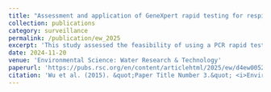 ```yaml
---
title: "Assessment and application of GeneXpert rapid testing for respiratory viruses in school wastewater"
collection: publications
category: surveillance
permalink: /publication/ew_2025
excerpt: 'This study assessed the feasibility of using a PCR rapid test system for monitoring SARS-CoV-2, influenza A, influenza B, and RSV in school wastewater. The findings demonstrate the potential of this rapid testing technology for efficient and cost-effective monitoring of respiratory viruses in facility-level wastewater, particularly for testing lower quantities of samples in resource-constrained areas.'
date: 2024-11-20
venue: 'Environmental Science: Water Research & Technology'
paperurl: 'https://pubs.rsc.org/en/content/articlehtml/2025/ew/d4ew00526k'
citation: 'Wu et al. (2015). &quot;Paper Title Number 3.&quot; <i>Environmental Science: Water Research & Technology</i>. 11 (1), 64-76.'
---
```


